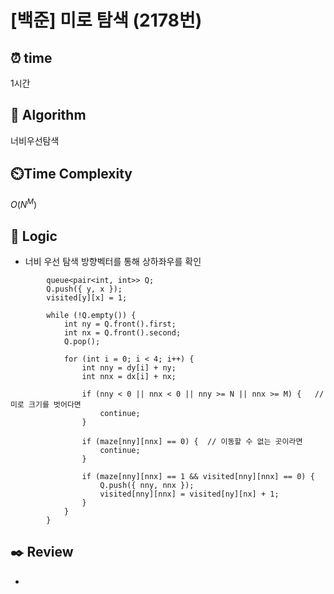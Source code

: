 # [백준] 미로 탐색 (2178번)

## ⏰  **time**

1시간

## :pushpin: **Algorithm**

너비우선탐색

## ⏲️**Time Complexity**

$O(N^M)$

## :round_pushpin: **Logic**

- 너비 우선 탐색
  방향벡터를 통해 상하좌우를 확인
```
    	queue<pair<int, int>> Q;
    	Q.push({ y, x });
    	visited[y][x] = 1;
    
    	while (!Q.empty()) {
    		int ny = Q.front().first;
    		int nx = Q.front().second;
    		Q.pop();
    		
    		for (int i = 0; i < 4; i++) {
    			int nny = dy[i] + ny;
    			int nnx = dx[i] + nx;
    
    			if (nny < 0 || nnx < 0 || nny >= N || nnx >= M) {	// 미로 크기를 벗어다면
    				continue;
    			}
    
    			if (maze[nny][nnx] == 0) {	// 이동할 수 없는 곳이라면
    				continue;
    			}
    
    			if (maze[nny][nnx] == 1 && visited[nny][nnx] == 0) {
    				Q.push({ nny, nnx });
    				visited[nny][nnx] = visited[ny][nx] + 1;
    			}
    		}
	    }
```


## :black_nib: **Review**

- 
